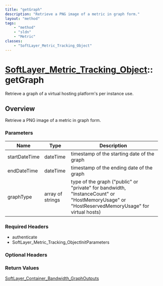 ```yaml
---
title: "getGraph"
description: "Retrieve a PNG image of a metric in graph form."
layout: "method"
tags:
    - "method"
    - "sldn"
    - "Metric"
classes:
    - "SoftLayer_Metric_Tracking_Object"
---
```

# [SoftLayer_Metric_Tracking_Object](/reference/services/SoftLayer_Metric_Tracking_Object)::getGraph

Retrieve a graph of a virtual hosting platform's per instance use.


## Overview 
Retrieve a PNG image of a metric in graph form. 

### Parameters 
|Name | Type | Description |
| --- | --- | --- |
|startDateTime| dateTime| timestamp of the starting date of the graph|
|endDateTime| dateTime| timestamp of the ending date of the graph|
|graphType| array of strings| type of the graph ("public" or "private" for bandwidth, "InstanceCount" or "HostMemoryUsage" or "HostReservedMemoryUsage" for virtual hosts)|


### Required Headers
* authenticate
* SoftLayer_Metric_Tracking_ObjectInitParameters

### Optional Headers

### Return Values
<a href='/reference/datatypes/SoftLayer_Container_Bandwidth_GraphOutputs'>SoftLayer_Container_Bandwidth_GraphOutputs </a>


